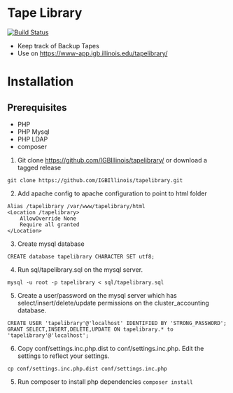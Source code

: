 # Tape Library
[![Build Status](https://github.com/IGBIllinois/tapelibrary/actions/workflows/main.yml/badge.svg)](https://github.com/IGBIllinois/tapelibrary/actions/workflows/main.yml)

- Keep track of Backup Tapes
- Use on https://www-app.igb.illinois.edu/tapelibrary/

# Installation

## Prerequisites
- PHP
- PHP Mysql
- PHP LDAP
- composer

1. Git clone https://github.com/IGBIllinois/tapelibrary/ or download a tagged release
```
git clone https://github.com/IGBIllinois/tapelibrary.git
```
2. Add apache config to apache configuration to point to html folder
```
Alias /tapelibrary /var/www/tapelibrary/html
<Location /tapelibrary>
	AllowOverride None
	Require all granted
</Location>
```
3. Create mysql database
```
CREATE database tapelibrary CHARACTER SET utf8;
```
4. Run sql/tapelibrary.sql on the mysql server.
```
mysql -u root -p tapelibrary < sql/tapelibrary.sql
```
5. Create a user/password on the mysql server which has select/insert/delete/update permissions on the cluster_accounting database.
```
CREATE USER 'tapelibrary'@'localhost' IDENTIFIED BY 'STRONG_PASSWORD';
GRANT SELECT,INSERT,DELETE,UPDATE ON tapelibrary.* to 'tapelibrary'@'localhost';
```
6.  Copy conf/settings.inc.php.dist to conf/settings.inc.php.  Edit the settings to reflect your settings.
```
cp conf/settings.inc.php.dist conf/settings.inc.php
```
5.  Run composer to install php dependencies
```composer install```

